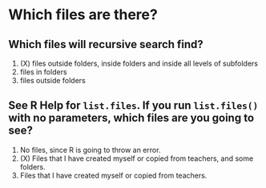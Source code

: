# Which files are there? 

## Which files will **recursive** search find? 

1. (X) files outside folders, inside folders and inside all levels of subfolders
2. files in folders 
3. files outside folders


## See R Help for `list.files`. If you run `list.files()` with no parameters, which files are you going to see?

1. No files, since R is going to throw an error.
2. (X) Files that I have created myself or copied from teachers, and some folders. 
3. Files that I have created myself or copied from teachers.


